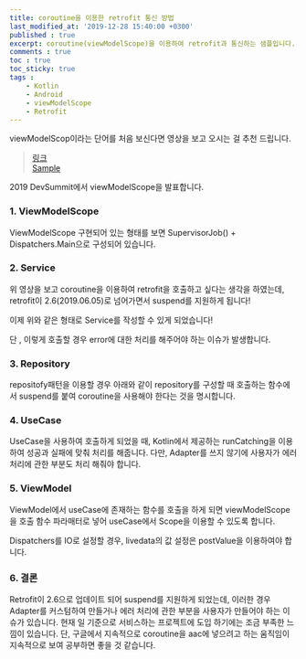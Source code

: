 ```yaml
---
title: coroutine을 이용한 retrofit 통신 방법
last_modified_at: '2019-12-28 15:40:00 +0300'
published : true
excerpt: coroutine(viewModelScope)을 이용하여 retrofit과 통신하는 샘플입니다.
comments : true
toc : true
toc_sticky: true
tags :
    - Kotlin
    - Android
    - viewModelScope
    - Retrofit
---
```



viewModelScop이라는 단어를 처음 보신다면 영상을 보고 오시는 걸 추천 드립니다.

> [링크](https://www.youtube.com/watch?v=KMb0Fs8rCRs)<br>
[Sample](https://github.com/lagoJin/AAC_Couroutine_Demo/tree/sample)

2019 DevSummit에서 viewModelScope을 발표합니다.

### 1. ViewModelScope

<script src="https://gist.github.com/lagoJin/63cebf0447557707f4c7166400db52a2.js"></script>

ViewModelScope 구현되어 있는 형태를 보면 SupervisorJob() + Dispatchers.Main으로 구성되어 있습니다.

### 2. Service

<script src="https://gist.github.com/lagoJin/65f99087d0b0d0b07cf8262106047799.js"></script>

위 영상을 보고 coroutine을 이용하여 retrofit을 호출하고 싶다는 생각을 하였는데, retrofit이 2.6(2019.06.05)로 넘어가면서 suspend를 지원하게 됩니다!

이제 위와 같은 형태로 Service를 작성할 수 있게 되었습니다!

단 , 이렇게 호출할 경우 error에 대한 처리를 해주어야 하는 이슈가 발생합니다.

### 3. Repository

<script src="https://gist.github.com/lagoJin/d11d740f71a5fe2dead4333193f86f94.js"/></script>

repositofy패턴을 이용할 경우 아래와 같이 repository를 구성할 때 호출하는 함수에서 suspend를 붙여 coroutine을 사용해야 한다는 것을 명시합니다.

### 4. UseCase

<script src ="https://gist.github.com/lagoJin/eac18960c508c45499890be1f0757b3e.js"/></script>

UseCase을 사용하여 호출하게 되었을 때, Kotlin에서 제공하는 runCatching을 이용하여 성공과 실패에 맞춰 처리를 해줍니다. 다만, Adapter를 쓰지 않기에 사용자가 에러 처리에 관한 부분도 처리 해줘야 합니다.

### 5. ViewModel
<script src ="https://gist.github.com/lagoJin/4b65c3785520d259f9071622b7b95538.js"/></script>

 ViewModel에서 useCase에 존재하는 함수를 호출을 하게 되면 viewModelScope을 호출 함수 파라매터로 넣어 useCase에서 Scope을 이용할 수 있도록 합니다.

Dispatchers를 IO로 설정할 경우, livedata의 값 설정은 postValue을 이용하여야 합니다.

### 6. 결론

Retrofit이 2.6으로 업데이트 되어 suspend를 지원하게 되었는데, 이러한 경우 Adapter를 커스텀하여 만들거나 에러 처리에 관한 부분을 사용자가 만들어야 하는 이슈가 있습니다. 현재 일 기준으로 서비스하는 프로젝트에 도입 하기에는 조금 부족한 느낌이 있습니다. 단, 구글에서 지속적으로 coroutine을 aac에 넣으려고 하는 움직임이 지속적으로 보여 공부하면 좋을 것 같습니다.

<br>
<br>
